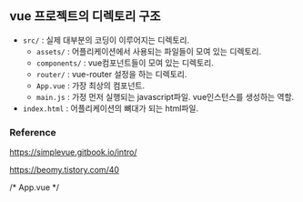 ## vue 프로젝트의 디렉토리 구조
- `src/` : 실제 대부분의 코딩이 이루어지는 디렉토리.
  - `assets/` : 어플리케이션에서 사용되는 파일들이 모여 있는 디렉토리.
  - `components/` : vue컴포넌트들이 모여 있는 디렉토리.
  - `router/` : vue-router 설정을 하는 디렉토리.
  - `App.vue` : 가장 최상의 컴포넌트.
  - `main.js` : 가정 먼저 실행되는 javascript파일. vue인스턴스를 생성하는 역할.
- `index.html` : 어플리케이션의 뼈대가 되는 html파일.






### Reference
https://simplevue.gitbook.io/intro/

https://beomy.tistory.com/40


/* App.vue */
<template>
  <img alt="Vue logo" src="./assets/logo.png">
  <HelloWorld msg="Welcome to Your Vue.js App"/>
</template>

<script>
import HelloWorld from './components/HelloWorld.vue'

export default {
  name: 'App',
  components: {
    HelloWorld
  }
}
</script>

<style>
#app {
  font-family: Avenir, Helvetica, Arial, sans-serif;
  -webkit-font-smoothing: antialiased;
  -moz-osx-font-smoothing: grayscale;
  text-align: center;
  color: #2c3e50;
  margin-top: 60px;
}
</style>

